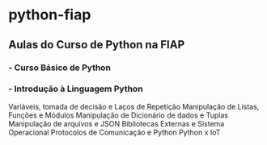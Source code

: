 # python-fiap
## Aulas do Curso de Python na FIAP 

 
### - Curso Básico de Python
### - Introdução à Linguagem Python
Variáveis, tomada de decisão e Laços de Repetição
Manipulação de Listas, Funções e Módulos
Manipulação de Dicionário de dados e Tuplas
Manipulação de arquivos e JSON
Bibliotecas Externas e Sistema Operacional
Protocolos de Comunicação e Python
Python x IoT

